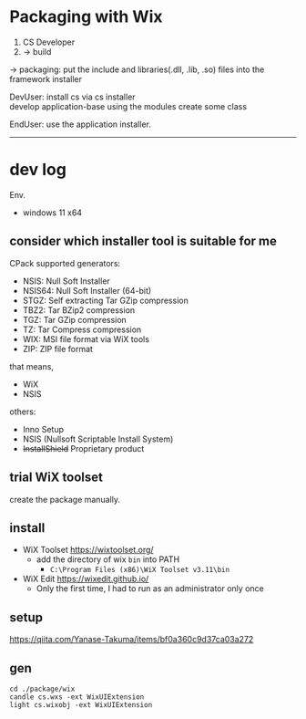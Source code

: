 # Packaging with Wix


1. CS Developer
  1. -> build

-> packaging: put the include and libraries(.dll, .lib, .so) files into the framework installer

DevUser:
install cs via cs installer  
develop application-base using the modules
create some class 

EndUser: use the application installer.

------------

# dev log
Env.
* windows 11 x64


## consider which installer tool is suitable for me

CPack supported generators:

* NSIS: Null Soft Installer
* NSIS64: Null Soft Installer (64-bit)
* STGZ: Self extracting Tar GZip compression
* TBZ2: Tar BZip2 compression
* TGZ: Tar GZip compression
* TZ: Tar Compress compression
* WIX: MSI file format via WiX tools
* ZIP: ZIP file format

that means, 
* WiX
* NSIS


others:
* Inno Setup
* NSIS (Nullsoft Scriptable Install System)
* ~~InstallShield~~ Proprietary product


## trial WiX toolset

create the package manually.

## install 
* WiX Toolset https://wixtoolset.org/
  - add the directory of wix `bin` into PATH
    - `C:\Program Files (x86)\WiX Toolset v3.11\bin`
* WiX Edit https://wixedit.github.io/
  - Only the first time, I had to run as an administrator only once

## setup

https://qiita.com/Yanase-Takuma/items/bf0a360c9d37ca03a272


## gen

```
cd ./package/wix
candle cs.wxs -ext WixUIExtension
light cs.wixobj -ext WixUIExtension
```
